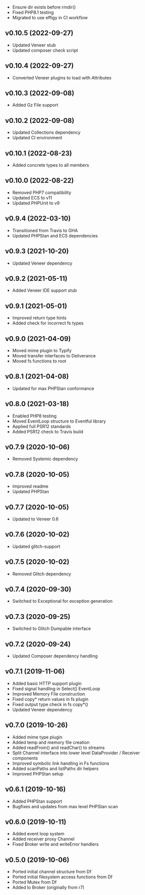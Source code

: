 * Ensure dir exists before rmdir()
* Fixed PHP8.1 testing
* Migrated to use effigy in CI workflow

## v0.10.5 (2022-09-27)
* Updated Veneer stub
* Updated composer check script

## v0.10.4 (2022-09-27)
* Converted Veneer plugins to load with Attributes

## v0.10.3 (2022-09-08)
* Added Gz File support

## v0.10.2 (2022-09-08)
* Updated Collections dependency
* Updated CI environment

## v0.10.1 (2022-08-23)
* Added concrete types to all members

## v0.10.0 (2022-08-22)
* Removed PHP7 compatibility
* Updated ECS to v11
* Updated PHPUnit to v9

## v0.9.4 (2022-03-10)
* Transitioned from Travis to GHA
* Updated PHPStan and ECS dependencies

## v0.9.3 (2021-10-20)
* Updated Veneer dependency

## v0.9.2 (2021-05-11)
* Added Veneer IDE support stub

## v0.9.1 (2021-05-01)
* Improved return type hints
* Added check for incorrect fs types

## v0.9.0 (2021-04-09)
* Moved mime plugin to Typify
* Moved transfer interfaces to Deliverance
* Moved fs functions to root

## v0.8.1 (2021-04-08)
* Updated for max PHPStan conformance

## v0.8.0 (2021-03-18)
* Enabled PHP8 testing
* Moved EventLoop structure to Eventful library
* Applied full PSR12 standards
* Added PSR12 check to Travis build

## v0.7.9 (2020-10-06)
* Removed Systemic dependency

## v0.7.8 (2020-10-05)
* Improved readme
* Updated PHPStan

## v0.7.7 (2020-10-05)
* Updated to Veneer 0.6

## v0.7.6 (2020-10-02)
* Updated glitch-support

## v0.7.5 (2020-10-02)
* Removed Glitch dependency

## v0.7.4 (2020-09-30)
* Switched to Exceptional for exception generation

## v0.7.3 (2020-09-25)
* Switched to Glitch Dumpable interface

## v0.7.2 (2020-09-24)
* Updated Composer dependency handling

## v0.7.1 (2019-11-06)
* Added basic HTTP support plugin
* Fixed signal handling in Select() EventLoop
* Improved Memory File construction
* Fixed copy\* return values in fs plugin
* Fixed output type check in fs copy\*()
* Updated Veneer dependency

## v0.7.0 (2019-10-26)
* Added mime type plugin
* Added temp and memory file creation
* Added readFrom() and readChar() to streams
* Split Channel interface into lower level DataProvider / Receiver components
* Improved symbolic link handling in Fs functions
* Added scanPaths and listPaths dir helpers
* Improved PHPStan setup

## v0.6.1 (2019-10-16)
* Added PHPStan support
* Bugfixes and updates from max level PHPStan scan

## v0.6.0 (2019-10-11)
* Added event loop system
* Added receiver proxy Channel
* Fixed Broker write and writeError handlers

## v0.5.0 (2019-10-06)
* Ported initial channel structure from Df
* Ported initial filesystem access functions from Df
* Ported Mutex from Df
* Added Io Broker (originally from r7)
